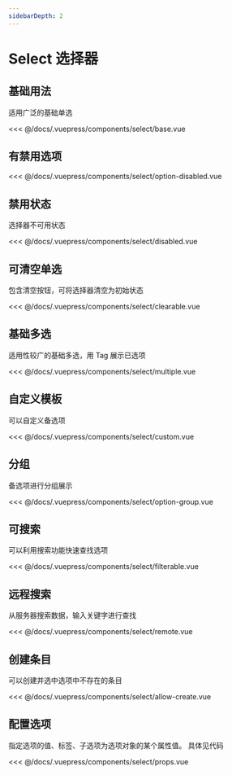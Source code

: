 ```yaml
---
sidebarDepth: 2
---
```


# Select 选择器

## 基础用法
适用广泛的基础单选

<example>
  <template v-slot:demo>
    <select-base></select-base>
  </template>
  
  <<< @/docs/.vuepress/components/select/base.vue
</example>


## 有禁用选项

<example>
  <template v-slot:demo>
    <select-option-disabled></select-option-disabled>
  </template>
  
  <<< @/docs/.vuepress/components/select/option-disabled.vue
</example>


## 禁用状态
选择器不可用状态

<example>
  <template v-slot:demo>
    <select-disabled></select-disabled>
  </template>
  
  <<< @/docs/.vuepress/components/select/disabled.vue
</example>


## 可清空单选
包含清空按钮，可将选择器清空为初始状态

<example>
  <template v-slot:demo>
    <select-clearable></select-clearable>
  </template>
  
  <<< @/docs/.vuepress/components/select/clearable.vue
</example>


## 基础多选
适用性较广的基础多选，用 Tag 展示已选项

<example>
  <template v-slot:demo>
    <select-multiple></select-multiple>
  </template>
  
  <<< @/docs/.vuepress/components/select/multiple.vue
</example>

## 自定义模板
可以自定义备选项

<example>
  <template v-slot:demo>
    <select-custom></select-custom>
  </template>
  
  <<< @/docs/.vuepress/components/select/custom.vue
</example>

## 分组
备选项进行分组展示

<example>
  <template v-slot:demo>
    <select-option-group></select-option-group>
  </template>

  <<< @/docs/.vuepress/components/select/option-group.vue
</example>

## 可搜索
可以利用搜索功能快速查找选项

<example>
  <template v-slot:demo>
    <select-filterable></select-filterable>
  </template>

  <template v-slot:tips>
    为el-select添加filterable属性即可启用搜索功能。默认情况下，Select 会找出所有label属性包含输入值的选项。如果希望使用其他的搜索逻辑，可以通过传入一个filter-method来实现。filter-method为一个Function，它会在输入值发生变化时调用，参数为当前输入值。
  </template>
  
  <<< @/docs/.vuepress/components/select/filterable.vue
</example>


## 远程搜索
从服务器搜索数据，输入关键字进行查找

<example>
  <template v-slot:demo>
    <select-remote></select-remote>
  </template>

  <template v-slot:tips>
    为了启用远程搜索，需要将filterable和remote设置为true，同时传入一个remote-method。remote-method为一个Function，它会在输入值发生变化时调用，参数为当前输入值。需要注意的是，如果el-option是通过v-for指令渲染出来的，此时需要为el-option添加key属性，且其值需具有唯一性，比如此例中的item.value。
  </template>
  
  <<< @/docs/.vuepress/components/select/remote.vue
</example>

## 创建条目
可以创建并选中选项中不存在的条目

<example>
  <template v-slot:demo>
    <select-allow-create></select-allow-create>
  </template>

  <template v-slot:tips>
    使用allow-create属性即可通过在输入框中输入文字来创建新的条目。注意此时filterable必须为真。本例还使用了default-first-option属性，在该属性打开的情况下，按下回车就可以选中当前选项列表中的第一个选项，无需使用鼠标或键盘方向键进行定位。
  </template>
  
  <<< @/docs/.vuepress/components/select/allow-create.vue
</example>


## 配置选项
指定选项的值、标签、子选项为选项对象的某个属性值。 具体见代码

<example>
  <template v-slot:demo>
    <select-props></select-props>
  </template>
  
  <<< @/docs/.vuepress/components/select/props.vue
</example>